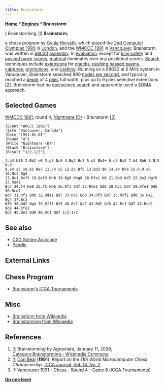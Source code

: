 ```yaml
---
title: Brainstorm
---
```

**[Home](Home "Home") * [Engines](Engines "Engines") * Brainstorm**

\[ Brainstorming <a id="cite-note-1" href="#cite-ref-1">[1]</a>
**Brainstorm**,

a chess program by [Gyula Horváth](Gyula_Horv%C3%A1th "Gyula Horváth"), which played the [2nd Computer Olympiad 1990](2nd_Computer_Olympiad#Chess "2nd Computer Olympiad") in [London](https://en.wikipedia.org/wiki/London), and the [WMCCC 1991](WMCCC_1991 "WMCCC 1991") in [Vancouver](https://en.wikipedia.org/wiki/Vancouver). Brainstorm was written in [68020](68020 "68020") [assembly](Assembly "Assembly"). In [evaluation](Evaluation "Evaluation"), except for [king safety](King_Safety "King Safety") and [passed pawn](Passed_Pawn "Passed Pawn") [scores](Score "Score"), [material](Material "Material") dominates over any positional scores. [Search](Search "Search") techniques include [extensions](Extensions "Extensions") for [checks](Check_Extensions "Check Extensions"), [pushing passed pawns](Passed_Pawn_Extensions "Passed Pawn Extensions"), [captures](Capture_Extensions "Capture Extensions"), [promotions](Promotions "Promotions"), and [castling](Castling "Castling"). Running on a 68020 at 6 MHz system in Vancouver, Brainstorm searched 800 [nodes per second](Nodes_per_Second "Nodes per Second"), and typically reached a [depth](Depth "Depth") of 4 [plies](Ply "Ply") full width, plus up to 9 plies selective extensions <a id="cite-note-2" href="#cite-ref-2">[2]</a>. Brainstorm had no [quiescence search](Quiescence_Search "Quiescence Search") and apparently used a [SOMA](SOMA#SOMAALGO "SOMA") approach.

## Selected Games

[WMCCC 1991](WMCCC_1991 "WMCCC 1991"), round 4, [Nightmare (D)](Nightmare_GER "Nightmare GER") - Brainstorm <a id="cite-note-3" href="#cite-ref-3">[3]</a>

```
[Event "WMCCC 1991"]
[Site "Vancouver, Canada"]
[Date "1991.01.01"]
[Round "4"]
[White "Nightmare (D)"]
[Black "Brainstorm"]
[Result "1/2-1/2"]

1.b3 Nf6 2.Bb2 e6 3.g3 Nc6 4.Bg2 Bc5 5.d4 Bb4+ 6.c3 Ba5 7.b4 Bb6 8.Nf3 O-O
9.a4 a5 10.b5 Ne7 11.c4 c5 12.d5 Nf5 13.Qd3 d6 14.e4 Nh6 15.O-O e5 16.Nc3 Bg4 
17.Bc1 Bxf3 18.Qxf3 Kh8 19.Bg5 Nhg8 20.Rfe1 h6 21.Be3 Nd7 22.Qe2 Ngf6 23.Rad1 
Bc7 24.f4 Re8 25.f5 Nb6 26.Rf1 Qd7 27.Rde1 Qd8 28.Rc1 Qd7 29.Rfe1 Qd8 30.Rcd1 
Qd7 31.Rf1 Qd8 32.Rde1 Qd7 33.Rc1 Qd8 34.Rf3 Qd7 35.Rcf1 Qd8 36.Re1 Ng4 37.Bc1 
Nf6 38.Bd2 Ng4 39.Rff1 Nf6 40.Bc1 Qd7 41.Bd2 Qd8 42.Rc1 Qd7 43.Rcd1 Qd8 44.Rfe1 
Qd7 45.Be3 Qd8 46.Rc1 Qd7 1/2-1/2 

```

## See also

- [CXG Sphinx Accolade](CXG_Sphinx#H8 "CXG Sphinx")
- [Pandix](Pandix "Pandix")

## External Links

## Chess Program

- [Brainstorm's ICGA Tournaments](https://www.game-ai-forum.org/icga-tournaments/program.php?id=310)

## Misc

- [Brainstorm from Wikipedia](https://en.wikipedia.org/wiki/Brainstorm)
- [Brainstorming from Wikipedia](https://en.wikipedia.org/wiki/Brainstorming)

## References

1. <a id="cite-ref-1" href="#cite-note-1">↑</a> Brainstorming by Agripolare, January 11, 2009, [Category:Brainstorming - Wikimedia Commons](http://commons.wikimedia.org/wiki/Category:Brainstorming)
1. <a id="cite-ref-2" href="#cite-note-2">↑</a> [Don Beal](Don_Beal "Don Beal") (**1991**). *Report on the 11th World Microcomputer Chess Championship*. [ICCA Journal, Vol. 14, No. 2](ICGA_Journal#14_2 "ICGA Journal")
1. <a id="cite-ref-3" href="#cite-note-3">↑</a> [Vancouver 1991 - Chess - Round 4 - Game 6 (ICGA Tournaments)](https://www.game-ai-forum.org/icga-tournaments/round.php?tournament=59&round=4&id=6)

**[Up one level](Engines "Engines")**

